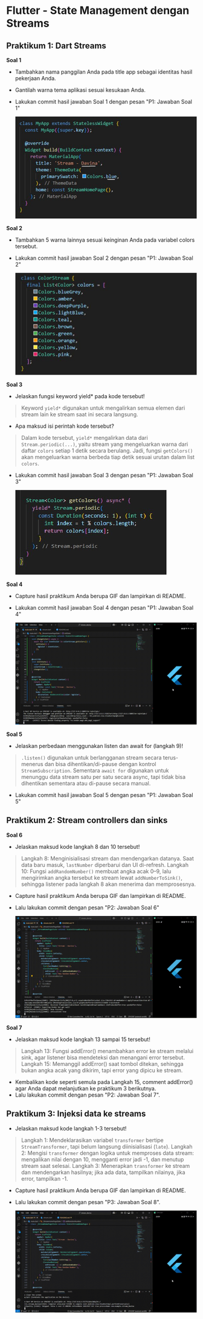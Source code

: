 # Flutter - State Management dengan Streams

## Praktikum 1: Dart Streams
**Soal 1**
- Tambahkan nama panggilan Anda pada title app sebagai identitas hasil pekerjaan Anda.
- Gantilah warna tema aplikasi sesuai kesukaan Anda.
- Lakukan commit hasil jawaban Soal 1 dengan pesan "P1: Jawaban Soal 1" 

  ![P1 Soal 1](images/P1-soal1.jpg)


**Soal 2**
- Tambahkan 5 warna lainnya sesuai keinginan Anda pada variabel colors tersebut.
- Lakukan commit hasil jawaban Soal 2 dengan pesan "P1: Jawaban Soal 2"

  ![P1 Soal 2](images/P1-soal2.jpg)

**Soal 3**
- Jelaskan fungsi keyword yield* pada kode tersebut!
> Keyword `yield*` digunakan untuk mengalirkan semua elemen dari stream lain ke stream saat ini secara langsung.
- Apa maksud isi perintah kode tersebut?
> Dalam kode tersebut, `yield*` mengalirkan data dari `Stream.periodic(...)`, yaitu stream yang mengeluarkan warna dari daftar `colors` setiap 1 detik secara berulang. Jadi, fungsi `getColors()` akan mengeluarkan warna berbeda tiap detik sesuai urutan dalam list `colors`.
- Lakukan commit hasil jawaban Soal 3 dengan pesan "P1: Jawaban Soal 3"

  ![P1 Soal 3](images/P1-soal3.jpg)

**Soal 4**
- Capture hasil praktikum Anda berupa GIF dan lampirkan di README.
- Lakukan commit hasil jawaban Soal 4 dengan pesan "P1: Jawaban Soal 4"

  ![P1 Soal 4](images/P1-soal4.gif)

**Soal 5**
- Jelaskan perbedaan menggunakan listen dan await for (langkah 9)!
> `.listen()` digunakan untuk berlangganan stream secara terus-menerus dan bisa dihentikan/di-pause dengan kontrol `StreamSubscription`. Sementara `await for` digunakan untuk menunggu data stream satu per satu secara async, tapi tidak bisa dihentikan sementara atau di-pause secara manual.
- Lakukan commit hasil jawaban Soal 5 dengan pesan "P1: Jawaban Soal 5"

## Praktikum 2: Stream controllers dan sinks
**Soal 6**
- Jelaskan maksud kode langkah 8 dan 10 tersebut!
> Langkah 8: Menginisialisasi stream dan mendengarkan datanya. Saat data baru masuk, `lastNumber` diperbarui dan UI di-refresh.
> Langkah 10: Fungsi `addRandomNumber()` membuat angka acak 0–9, lalu mengirimkan angka tersebut ke stream lewat `addNumberToSink()`, sehingga listener pada langkah 8 akan menerima dan memprosesnya.
- Capture hasil praktikum Anda berupa GIF dan lampirkan di README.
- Lalu lakukan commit dengan pesan "P2: Jawaban Soal 6"

  ![P2 Soal 6](images/P2-soal6.gif)

**Soal 7**
- Jelaskan maksud kode langkah 13 sampai 15 tersebut!
> Langkah 13: Fungsi addError() menambahkan error ke stream melalui sink, agar listener bisa mendeteksi dan menangani error tersebut.
> Langkah 15: Memanggil addError() saat tombol ditekan, sehingga bukan angka acak yang dikirim, tapi error yang dipicu ke stream.
- Kembalikan kode seperti semula pada Langkah 15, comment addError() agar Anda dapat melanjutkan ke praktikum 3 berikutnya.
- Lalu lakukan commit dengan pesan "P2: Jawaban Soal 7".

## Praktikum 3: Injeksi data ke streams
- Jelaskan maksud kode langkah 1-3 tersebut!
> Langkah 1: Mendeklarasikan variabel `transformer` bertipe `StreamTransformer`, tapi belum langsung diinisialisasi (`late`).
> Langkah 2: Mengisi `transformer` dengan logika untuk memproses data stream: mengalikan nilai dengan 10, mengganti error jadi -1, dan menutup stream saat selesai.
> Langkah 3: Menerapkan `transformer` ke stream dan mendengarkan hasilnya; jika ada data, tampilkan nilainya, jika error, tampilkan -1.
- Capture hasil praktikum Anda berupa GIF dan lampirkan di README.
- Lalu lakukan commit dengan pesan "P3: Jawaban Soal 8".

  ![P3 Soal 8](images/P3-soal8.gif)